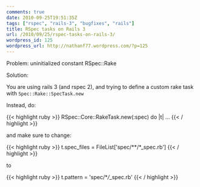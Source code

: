 ```yaml
---
comments: true
date: 2010-09-25T19:51:35Z
tags: ["rspec", "rails-3", "bugfixes", "rails"]
title: RSpec tasks on Rails 3
url: /2010/09/25/rspec-tasks-on-rails-3/
wordpress_id: 125
wordpress_url: http://nathanf77.wordpress.com/?p=125
---
```


Problem:
uninitialized constant RSpec::Rake

Solution:

You are using rails 3 (and rspec 2), and trying to define a custom rake task with <code>Spec::Rake::SpecTask.new</code>

Instead, do:

{{< highlight ruby >}}
RSpec::Core::RakeTask.new(:spec) do |t|
...
{{< / highlight >}}

and make sure to change:

{{< highlight ruby >}}
t.spec_files = FileList['spec/**/*_spec.rb']
{{< / highlight >}}

to

{{< highlight ruby >}}
t.pattern = 'spec/\*_/_\_spec.rb'
{{< / highlight >}}
